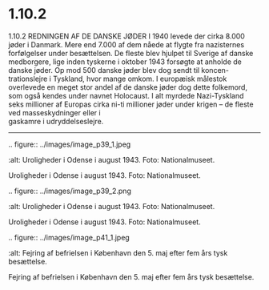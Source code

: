 # 1.10.2

1.10.2 
REDNINGEN AF DE DANSKE JØDER
I 1940 levede der cirka 8.000 jøder i Danmark. Mere end 7.000 af dem nåede at 
flygte	fra	nazisternes	forfølgelser	under	besættelsen.	De	fleste	blev	hjulpet	til	
Sverige af danske medborgere, lige inden tyskerne i oktober 1943 forsøgte at 
anholde de danske jøder. Op mod 500 danske jøder blev dog sendt til koncen-
trationslejre i Tyskland, hvor mange omkom. I europæisk målestok overlevede 
en meget stor andel af de danske jøder dog dette folkemord, som også kendes 
under navnet Holocaust. I alt myrdede Nazi-Tyskland seks millioner af Europas 
cirka	ni-ti	millioner	jøder	under	krigen	–	de	fleste	ved	masseskydninger	eller	i	
gaskamre i udryddelseslejre.


---

<!-- Figures extracted from nearby pages -->

.. figure:: ../images/image_p39_1.jpeg

   :alt: Uroligheder i Odense i august 1943. Foto: Nationalmuseet.

   Uroligheder i Odense i august 1943. Foto: Nationalmuseet.

.. figure:: ../images/image_p39_2.png

   :alt: Uroligheder i Odense i august 1943. Foto: Nationalmuseet.

   Uroligheder i Odense i august 1943. Foto: Nationalmuseet.

.. figure:: ../images/image_p41_1.jpeg

   :alt: Fejring af befrielsen i København den 5. maj efter fem års tysk besættelse.

   Fejring af befrielsen i København den 5. maj efter fem års tysk besættelse.
